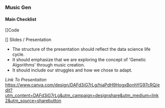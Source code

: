 ### Music Gen

#### Main Checklist
[]Code

[] Slides / Presentation
- The structure of the presentation should reflect the data science life cycle.
- It should emphasize that we are exploring the concept of 'Genetic Algorithms' through music creation.
- It should include our struggles and how we chose to adapt.

*Link To Presentaiton* https://www.canva.com/design/DAFd3iG7rLg/hjaPdH9HogxBonhYG97cRQ/edit?utm_content=DAFd3iG7rLg&utm_campaign=designshare&utm_medium=link2&utm_source=sharebutton